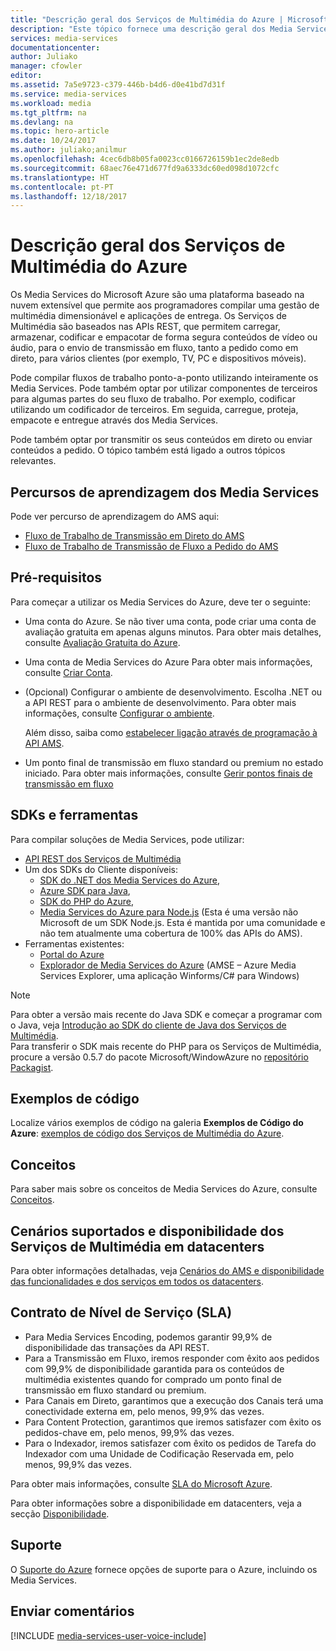 ```yaml
---
title: "Descrição geral dos Serviços de Multimédia do Azure | Microsoft Docs"
description: "Este tópico fornece uma descrição geral dos Media Services do Azure"
services: media-services
documentationcenter: 
author: Juliako
manager: cfowler
editor: 
ms.assetid: 7a5e9723-c379-446b-b4d6-d0e41bd7d31f
ms.service: media-services
ms.workload: media
ms.tgt_pltfrm: na
ms.devlang: na
ms.topic: hero-article
ms.date: 10/24/2017
ms.author: juliako;anilmur
ms.openlocfilehash: 4cec6db8b05fa0023cc0166726159b1ec2de8edb
ms.sourcegitcommit: 68aec76e471d677fd9a6333dc60ed098d1072cfc
ms.translationtype: HT
ms.contentlocale: pt-PT
ms.lasthandoff: 12/18/2017
---
```

# <a name="azure-media-services-overview"></a>Descrição geral dos Serviços de Multimédia do Azure 

Os Media Services do Microsoft Azure são uma plataforma baseado na nuvem extensível que permite aos programadores compilar uma gestão de multimédia dimensionável e aplicações de entrega. Os Serviços de Multimédia são baseados nas APIs REST, que permitem carregar, armazenar, codificar e empacotar de forma segura conteúdos de vídeo ou áudio, para o envio de transmissão em fluxo, tanto a pedido como em direto, para vários clientes (por exemplo, TV, PC e dispositivos móveis).

Pode compilar fluxos de trabalho ponto-a-ponto utilizando inteiramente os Media Services. Pode também optar por utilizar componentes de terceiros para algumas partes do seu fluxo de trabalho. Por exemplo, codificar utilizando um codificador de terceiros. Em seguida, carregue, proteja, empacote e entregue através dos Media Services.

Pode também optar por transmitir os seus conteúdos em direto ou enviar conteúdos a pedido. O tópico também está ligado a outros tópicos relevantes.

## <a name="media-services-learning-paths"></a>Percursos de aprendizagem dos Media Services
Pode ver percurso de aprendizagem do AMS aqui:

* [Fluxo de Trabalho de Transmissão em Direto do AMS](https://azure.microsoft.com/documentation/learning-paths/media-services-streaming-live/)
* [Fluxo de Trabalho de Transmissão de Fluxo a Pedido do AMS](https://azure.microsoft.com/documentation/learning-paths/media-services-streaming-on-demand/)

## <a name="prerequisites"></a>Pré-requisitos

Para começar a utilizar os Media Services do Azure, deve ter o seguinte:

* Uma conta do Azure. Se não tiver uma conta, pode criar uma conta de avaliação gratuita em apenas alguns minutos. Para obter mais detalhes, consulte [Avaliação Gratuita do Azure](https://azure.microsoft.com).
* Uma conta de Media Services do Azure Para obter mais informações, consulte [Criar Conta](media-services-portal-create-account.md).
* (Opcional) Configurar o ambiente de desenvolvimento. Escolha .NET ou a API REST para o ambiente de desenvolvimento. Para obter mais informações, consulte [Configurar o ambiente](media-services-dotnet-how-to-use.md).

    Além disso, saiba como [estabelecer ligação através de programação à API AMS](media-services-use-aad-auth-to-access-ams-api.md).
* Um ponto final de transmissão em fluxo standard ou premium no estado iniciado.  Para obter mais informações, consulte [Gerir pontos finais de transmissão em fluxo](media-services-portal-manage-streaming-endpoints.md)

## <a name="sdks-and-tools"></a>SDKs e ferramentas

Para compilar soluções de Media Services, pode utilizar:

* [API REST dos Serviços de Multimédia](https://docs.microsoft.com/rest/api/media/operations/azure-media-services-rest-api-reference)
* Um dos SDKs do Cliente disponíveis:
    * [SDK do .NET dos Media Services do Azure](https://github.com/Azure/azure-sdk-for-media-services),
    * [Azure SDK para Java](https://github.com/Azure/azure-sdk-for-java),
    * [SDK do PHP do Azure](https://github.com/Azure/azure-sdk-for-php),
    * [Media Services do Azure para Node.js](https://github.com/michelle-becker/node-ams-sdk/blob/master/lib/request.js) (Esta é uma versão não Microsoft de um SDK Node.js. Esta é mantida por uma comunidade e não tem atualmente uma cobertura de 100% das APIs do AMS).
* Ferramentas existentes:
    * [Portal do Azure](https://portal.azure.com/)
    * [Explorador de Media Services do Azure](https://github.com/Azure/Azure-Media-Services-Explorer) (AMSE – Azure Media Services Explorer, uma aplicação Winforms/C# para Windows)

> [!NOTE]
> Para obter a versão mais recente do Java SDK e começar a programar com o Java, veja [Introdução ao SDK do cliente de Java dos Serviços de Multimédia](https://docs.microsoft.com/azure/media-services/media-services-java-how-to-use). <br/>
> Para transferir o SDK mais recente do PHP para os Serviços de Multimédia, procure a versão 0.5.7 do pacote Microsoft/WindowAzure no [repositório Packagist](https://packagist.org/packages/microsoft/windowsazure#v0.5.7).  

## <a name="code-samples"></a>Exemplos de código

Localize vários exemplos de código na galeria **Exemplos de Código do Azure**: [exemplos de código dos Serviços de Multimédia do Azure](https://azure.microsoft.com/resources/samples/?service=media-services&sort=0).

## <a name="concepts"></a>Conceitos

Para saber mais sobre os conceitos de Media Services do Azure, consulte [Conceitos](media-services-concepts.md).

## <a name="supported-scenarios-and-availability-of-media-services-across-data-centers"></a>Cenários suportados e disponibilidade dos Serviços de Multimédia em datacenters

Para obter informações detalhadas, veja [Cenários do AMS e disponibilidade das funcionalidades e dos serviços em todos os datacenters](scenarios-and-availability.md).

## <a name="service-level-agreement-sla"></a>Contrato de Nível de Serviço (SLA)

* Para Media Services Encoding, podemos garantir 99,9% de disponibilidade das transações da API REST.
* Para a Transmissão em Fluxo, iremos responder com êxito aos pedidos com 99,9% de disponibilidade garantida para os conteúdos de multimédia existentes quando for comprado um ponto final de transmissão em fluxo standard ou premium.
* Para Canais em Direto, garantimos que a execução dos Canais terá uma conectividade externa em, pelo menos, 99,9% das vezes.
* Para Content Protection, garantimos que iremos satisfazer com êxito os pedidos-chave em, pelo menos, 99,9% das vezes.
* Para o Indexador, iremos satisfazer com êxito os pedidos de Tarefa do Indexador com uma Unidade de Codificação Reservada em, pelo menos, 99,9% das vezes.

Para obter mais informações, consulte [SLA do Microsoft Azure](https://azure.microsoft.com/support/legal/sla/).

Para obter informações sobre a disponibilidade em datacenters, veja a secção [Disponibilidade](scenarios-and-availability.md#availability).

## <a name="support"></a>Suporte

O [Suporte do Azure](https://azure.microsoft.com/support/options/) fornece opções de suporte para o Azure, incluindo os Media Services.

## <a name="provide-feedback"></a>Enviar comentários

[!INCLUDE [media-services-user-voice-include](../../includes/media-services-user-voice-include.md)]
